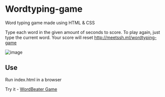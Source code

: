 # Wordtyping-game

Word typing game  made using HTML & CSS 

Type each word in the given amount of seconds to score. To play again, just type the current word. Your score will reset
http://meetssh.ml/wordtyping-game


![image](https://user-images.githubusercontent.com/96396841/195467247-95a851cf-722a-464d-a9cd-36957fa985e2.png)

## Use

Run index.html in a browser

Try it - [WordBeater Game]()